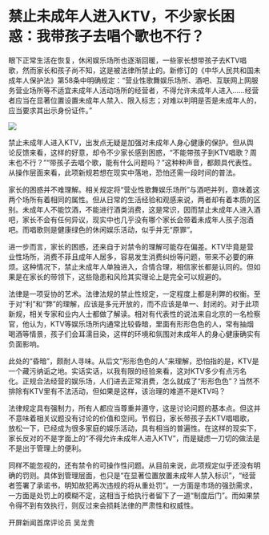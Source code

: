 # 禁止未成年人进入KTV，不少家长困惑：我带孩子去唱个歌也不行？

眼下正常生活在恢复，休闲娱乐场所也逐渐回暖，一些家长想带孩子去KTV唱歌，然而家长和孩子尚不知，这是被法律所禁止的。新修订的《中华人民共和国未成年人保护法》第58条中明确规定：“营业性歌舞娱乐场所、酒吧、互联网上网服务营业场所等不适宜未成年人活动场所的经营者，不得允许未成年人进入……经营者应当在显著位置设置未成年人禁入、限入标志；对难以判明是否是未成年人的，应当要求其出示身份证件。”

![](https://inews.gtimg.com/newsapp_bt/0/15595369585/1000)

禁止未成年人进入KTV，出发点无疑是加强对未成年人身心健康的保护。但从舆论反馈来看，这样的好意，却令不少家长感到困惑，“不能带孩子到KTV唱歌？周末也不行？”“带孩子去唱个歌，能有什么问题吗？”这种种声音，都颇具代表性。从操作层面来看，此项新规若想在现实中落地，恐怕还需一段时间的普法。

家长的困惑并不难理解。相关规定将“营业性歌舞娱乐场所”与酒吧并列，意味着这两个场所有着相同的属性。但从日常的生活经验和观感来说，两者却有着本质的区别。未成年人不能饮酒，不能进行酒类消费，这是常识，因而禁止未成年人进入酒吧，家长不会有任何异议，现实中也几乎没有哪个家长会带着未成年人孩子泡酒吧。而唱歌则是健康绿色的休闲娱乐活动，似乎并无“原罪”。

进一步而言，家长的困惑，还来自于对禁令的理解可能存在偏差。KTV毕竟是营业性场所，消费不菲且成年人居多，容易发生消费纠纷等问题，带来不必要的麻烦。这种情况下，禁止未成年人单独进入，合情合理，相信家长都是认同的。但如果是在家长的带领下，这些隐患和风险其实理论上是完全可以规避的。

法律是一项妥协的艺术。法律法规的禁止性规定，一定程度上都是利弊的权衡。至于对“利”和“弊”的理解，应该是多元开放的，而不应该是单一、封闭的。对于此项新规，相关专家和业内人士都做了解读。相对有代表性的说法来自北京的一名检察官，他认为，KTV等娱乐场所内通常比较昏暗，里面有形形色色的人，常有抽烟喝酒等情景，孩子们会耳濡目染，这样的环境和氛围对未成年人的身心健康确实有负面影响。

此处的“昏暗”，颇耐人寻味。从后文“形形色色的人”来理解，恐怕指的是，KTV是一个藏污纳诟之地。实话实话，以我有限的经验来看，这对KTV多少有点污名化。正规合法经营的娱乐场，人们进去正常消费，怎么就成了“形形色色”？当然不排除有KTV里有不法活动，但如果是这样，该治理的难道不是KTV吗？

法律规定具有强制力，所有人都应当尊重并遵守，这是讨论问题的基本点。但这并不意味着相关议题没有讨论的价值和空间。节假日，家长带孩子去KTV唱唱歌，放松一下，已经成为很多家庭的娱乐活动，具有相当的普遍性。在这样的现实下，家长反对的不是字面上的“不得允许未成年人进入KTV”，而是疑虑一刀切的做法是不是出于管理上的便利。

同样不能忽视的，还有禁令的可操作性问题。从目前来说，此项规定似乎还没有明确的罚则。具体到管理层面，也只是“在显著位置放置未成年人禁入标识”，“经营者签署了承诺书，明知故犯再次违规的将从重处罚”。一方面是市场的强劲需求，一方面是处罚上的模糊不定，这相当于给执行者留下了一道“制度后门”。而如果禁令得不到有效执行，则反过来会损耗法律的严肃性和权威性。

开屏新闻首席评论员 吴龙贵

